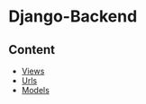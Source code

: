 # Django-Backend

## Content

- [Views](django/views.md)
- [Urls](django/urls.md)
- [Models](django/models.md)

